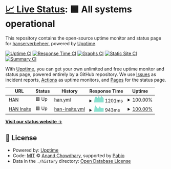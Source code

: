 # [📈 Live Status](https://hanserverbeheer.github.io/han.nl-upptime): <!--live status--> **🟩 All systems operational**

This repository contains the open-source uptime monitor and status page for [hanserverbeheer](https://hanserverbeheer.github.io/han.nl-upptime), powered by [Upptime](https://github.com/upptime/upptime).

[![Uptime CI](https://github.com/hanserverbeheer/han.nl-upptime/workflows/Uptime%20CI/badge.svg)](https://github.com/hanserverbeheer/han.nl-upptime/actions?query=workflow%3A%22Uptime+CI%22)
[![Response Time CI](https://github.com/hanserverbeheer/han.nl-upptime/workflows/Response%20Time%20CI/badge.svg)](https://github.com/hanserverbeheer/han.nl-upptime/actions?query=workflow%3A%22Response+Time+CI%22)
[![Graphs CI](https://github.com/hanserverbeheer/han.nl-upptime/workflows/Graphs%20CI/badge.svg)](https://github.com/hanserverbeheer/han.nl-upptime/actions?query=workflow%3A%22Graphs+CI%22)
[![Static Site CI](https://github.com/hanserverbeheer/han.nl-upptime/workflows/Static%20Site%20CI/badge.svg)](https://github.com/hanserverbeheer/han.nl-upptime/actions?query=workflow%3A%22Static+Site+CI%22)
[![Summary CI](https://github.com/hanserverbeheer/han.nl-upptime/workflows/Summary%20CI/badge.svg)](https://github.com/hanserverbeheer/han.nl-upptime/actions?query=workflow%3A%22Summary+CI%22)

With [Upptime](https://upptime.js.org), you can get your own unlimited and free uptime monitor and status page, powered entirely by a GitHub repository. We use [Issues](https://github.com/hanserverbeheer/han.nl-upptime/issues) as incident reports, [Actions](https://github.com/hanserverbeheer/han.nl-upptime/actions) as uptime monitors, and [Pages](https://hanserverbeheer.github.io/han.nl-upptime) for the status page.

<!--start: status pages-->
<!-- This summary is generated by Upptime (https://github.com/upptime/upptime) -->
<!-- Do not edit this manually, your changes will be overwritten -->
<!-- prettier-ignore -->
| URL | Status | History | Response Time | Uptime |
| --- | ------ | ------- | ------------- | ------ |
| <img alt="" src="https://icons.duckduckgo.com/ip3/www.han.nl.ico" height="13"> [HAN](https://www.han.nl) | 🟩 Up | [han.yml](https://github.com/hanserverbeheer/han.nl-upptime/commits/HEAD/history/han.yml) | <details><summary><img alt="Response time graph" src="./graphs/han/response-time-week.png" height="20"> 1201ms</summary><br><a href="https://hanserverbeheer.github.io/han.nl-upptime/history/han"><img alt="Response time 1156" src="https://img.shields.io/endpoint?url=https%3A%2F%2Fraw.githubusercontent.com%2Fhanserverbeheer%2Fhan.nl-upptime%2FHEAD%2Fapi%2Fhan%2Fresponse-time.json"></a><br><a href="https://hanserverbeheer.github.io/han.nl-upptime/history/han"><img alt="24-hour response time 773" src="https://img.shields.io/endpoint?url=https%3A%2F%2Fraw.githubusercontent.com%2Fhanserverbeheer%2Fhan.nl-upptime%2FHEAD%2Fapi%2Fhan%2Fresponse-time-day.json"></a><br><a href="https://hanserverbeheer.github.io/han.nl-upptime/history/han"><img alt="7-day response time 1201" src="https://img.shields.io/endpoint?url=https%3A%2F%2Fraw.githubusercontent.com%2Fhanserverbeheer%2Fhan.nl-upptime%2FHEAD%2Fapi%2Fhan%2Fresponse-time-week.json"></a><br><a href="https://hanserverbeheer.github.io/han.nl-upptime/history/han"><img alt="30-day response time 1194" src="https://img.shields.io/endpoint?url=https%3A%2F%2Fraw.githubusercontent.com%2Fhanserverbeheer%2Fhan.nl-upptime%2FHEAD%2Fapi%2Fhan%2Fresponse-time-month.json"></a><br><a href="https://hanserverbeheer.github.io/han.nl-upptime/history/han"><img alt="1-year response time 1156" src="https://img.shields.io/endpoint?url=https%3A%2F%2Fraw.githubusercontent.com%2Fhanserverbeheer%2Fhan.nl-upptime%2FHEAD%2Fapi%2Fhan%2Fresponse-time-year.json"></a></details> | <details><summary><a href="https://hanserverbeheer.github.io/han.nl-upptime/history/han">100.00%</a></summary><a href="https://hanserverbeheer.github.io/han.nl-upptime/history/han"><img alt="All-time uptime 99.66%" src="https://img.shields.io/endpoint?url=https%3A%2F%2Fraw.githubusercontent.com%2Fhanserverbeheer%2Fhan.nl-upptime%2FHEAD%2Fapi%2Fhan%2Fuptime.json"></a><br><a href="https://hanserverbeheer.github.io/han.nl-upptime/history/han"><img alt="24-hour uptime 100.00%" src="https://img.shields.io/endpoint?url=https%3A%2F%2Fraw.githubusercontent.com%2Fhanserverbeheer%2Fhan.nl-upptime%2FHEAD%2Fapi%2Fhan%2Fuptime-day.json"></a><br><a href="https://hanserverbeheer.github.io/han.nl-upptime/history/han"><img alt="7-day uptime 100.00%" src="https://img.shields.io/endpoint?url=https%3A%2F%2Fraw.githubusercontent.com%2Fhanserverbeheer%2Fhan.nl-upptime%2FHEAD%2Fapi%2Fhan%2Fuptime-week.json"></a><br><a href="https://hanserverbeheer.github.io/han.nl-upptime/history/han"><img alt="30-day uptime 100.00%" src="https://img.shields.io/endpoint?url=https%3A%2F%2Fraw.githubusercontent.com%2Fhanserverbeheer%2Fhan.nl-upptime%2FHEAD%2Fapi%2Fhan%2Fuptime-month.json"></a><br><a href="https://hanserverbeheer.github.io/han.nl-upptime/history/han"><img alt="1-year uptime 99.66%" src="https://img.shields.io/endpoint?url=https%3A%2F%2Fraw.githubusercontent.com%2Fhanserverbeheer%2Fhan.nl-upptime%2FHEAD%2Fapi%2Fhan%2Fuptime-year.json"></a></details>
| <img alt="" src="https://icons.duckduckgo.com/ip3/www1.han.nl.ico" height="13"> [HAN Insite](https://www1.han.nl) | 🟩 Up | [han-insite.yml](https://github.com/hanserverbeheer/han.nl-upptime/commits/HEAD/history/han-insite.yml) | <details><summary><img alt="Response time graph" src="./graphs/han-insite/response-time-week.png" height="20"> 943ms</summary><br><a href="https://hanserverbeheer.github.io/han.nl-upptime/history/han-insite"><img alt="Response time 1093" src="https://img.shields.io/endpoint?url=https%3A%2F%2Fraw.githubusercontent.com%2Fhanserverbeheer%2Fhan.nl-upptime%2FHEAD%2Fapi%2Fhan-insite%2Fresponse-time.json"></a><br><a href="https://hanserverbeheer.github.io/han.nl-upptime/history/han-insite"><img alt="24-hour response time 719" src="https://img.shields.io/endpoint?url=https%3A%2F%2Fraw.githubusercontent.com%2Fhanserverbeheer%2Fhan.nl-upptime%2FHEAD%2Fapi%2Fhan-insite%2Fresponse-time-day.json"></a><br><a href="https://hanserverbeheer.github.io/han.nl-upptime/history/han-insite"><img alt="7-day response time 943" src="https://img.shields.io/endpoint?url=https%3A%2F%2Fraw.githubusercontent.com%2Fhanserverbeheer%2Fhan.nl-upptime%2FHEAD%2Fapi%2Fhan-insite%2Fresponse-time-week.json"></a><br><a href="https://hanserverbeheer.github.io/han.nl-upptime/history/han-insite"><img alt="30-day response time 1068" src="https://img.shields.io/endpoint?url=https%3A%2F%2Fraw.githubusercontent.com%2Fhanserverbeheer%2Fhan.nl-upptime%2FHEAD%2Fapi%2Fhan-insite%2Fresponse-time-month.json"></a><br><a href="https://hanserverbeheer.github.io/han.nl-upptime/history/han-insite"><img alt="1-year response time 1093" src="https://img.shields.io/endpoint?url=https%3A%2F%2Fraw.githubusercontent.com%2Fhanserverbeheer%2Fhan.nl-upptime%2FHEAD%2Fapi%2Fhan-insite%2Fresponse-time-year.json"></a></details> | <details><summary><a href="https://hanserverbeheer.github.io/han.nl-upptime/history/han-insite">100.00%</a></summary><a href="https://hanserverbeheer.github.io/han.nl-upptime/history/han-insite"><img alt="All-time uptime 99.66%" src="https://img.shields.io/endpoint?url=https%3A%2F%2Fraw.githubusercontent.com%2Fhanserverbeheer%2Fhan.nl-upptime%2FHEAD%2Fapi%2Fhan-insite%2Fuptime.json"></a><br><a href="https://hanserverbeheer.github.io/han.nl-upptime/history/han-insite"><img alt="24-hour uptime 100.00%" src="https://img.shields.io/endpoint?url=https%3A%2F%2Fraw.githubusercontent.com%2Fhanserverbeheer%2Fhan.nl-upptime%2FHEAD%2Fapi%2Fhan-insite%2Fuptime-day.json"></a><br><a href="https://hanserverbeheer.github.io/han.nl-upptime/history/han-insite"><img alt="7-day uptime 100.00%" src="https://img.shields.io/endpoint?url=https%3A%2F%2Fraw.githubusercontent.com%2Fhanserverbeheer%2Fhan.nl-upptime%2FHEAD%2Fapi%2Fhan-insite%2Fuptime-week.json"></a><br><a href="https://hanserverbeheer.github.io/han.nl-upptime/history/han-insite"><img alt="30-day uptime 100.00%" src="https://img.shields.io/endpoint?url=https%3A%2F%2Fraw.githubusercontent.com%2Fhanserverbeheer%2Fhan.nl-upptime%2FHEAD%2Fapi%2Fhan-insite%2Fuptime-month.json"></a><br><a href="https://hanserverbeheer.github.io/han.nl-upptime/history/han-insite"><img alt="1-year uptime 99.66%" src="https://img.shields.io/endpoint?url=https%3A%2F%2Fraw.githubusercontent.com%2Fhanserverbeheer%2Fhan.nl-upptime%2FHEAD%2Fapi%2Fhan-insite%2Fuptime-year.json"></a></details>

<!--end: status pages-->

[**Visit our status website →**](https://hanserverbeheer.github.io/han.nl-upptime)

## 📄 License

- Powered by: [Upptime](https://github.com/upptime/upptime)
- Code: [MIT](./LICENSE) © [Anand Chowdhary](https://anandchowdhary.com), supported by [Pabio](https://pabio.com)
- Data in the `./history` directory: [Open Database License](https://opendatacommons.org/licenses/odbl/1-0/)
